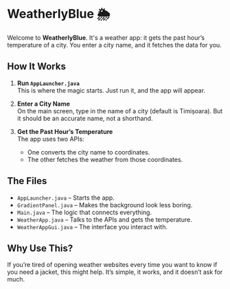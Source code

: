 # WeatherlyBlue 🌦️

Welcome to **WeatherlyBlue**. It's a weather app: it gets the past hour’s temperature of a city. You enter a city name, and it fetches the data for you.

## How It Works

1. **Run `AppLauncher.java`**  
   This is where the magic starts. Just run it, and the app will appear.  

2. **Enter a City Name**  
   On the main screen, type in the name of a city (default is Timișoara). But it should be an accurate name, not a shorthand.

3. **Get the Past Hour’s Temperature**  
   The app uses two APIs:
   - One converts the city name to coordinates.  
   - The other fetches the weather from those coordinates. 

## The Files

- `AppLauncher.java` – Starts the app.  
- `GradientPanel.java` – Makes the background look less boring.  
- `Main.java` – The logic that connects everything.  
- `WeatherApp.java` – Talks to the APIs and gets the temperature.  
- `WeatherAppGui.java` – The interface you interact with.

## Why Use This?

If you’re tired of opening weather websites every time you want to know if you need a jacket, this might help. It’s simple, it works, and it doesn’t ask for much.
